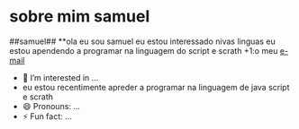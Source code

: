 # sobre mim **samuel**
##samuel##
**ola eu sou samuel
eu estou interessado nivas linguas 
eu estou apendendo a programar na linguagem do script e scrath
+1:o meu [e-mail](batista.ferreira.samuel@escola.pr.gov.br)
- 👀 I’m interested in ...
- eu estou recentimente apreder a programar na linguagem de java script e scrath
- 😄 Pronouns: ...
- ⚡ Fun fact: ...
<!---
hisokagonk/hisokagonk is a ✨ special ✨ repository because its `README.md` (this file) appears on your GitHub profile.
You can click the Preview link to take a look at your changes.
--->
